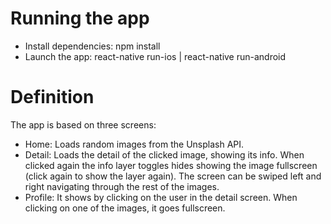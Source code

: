 # Running the app

 - Install dependencies: npm install
 - Launch the app: react-native run-ios | react-native run-android


# Definition

The app is based on three screens:

- Home: Loads random images from the Unsplash API.
- Detail: Loads the detail of the clicked image, showing its info. When clicked again the info layer toggles hides showing the image fullscreen (click again to show the layer again). The screen can be swiped left and right navigating through the rest of the images.
- Profile: It shows by clicking on the user in the detail screen. When clicking on one of the images, it goes fullscreen.
